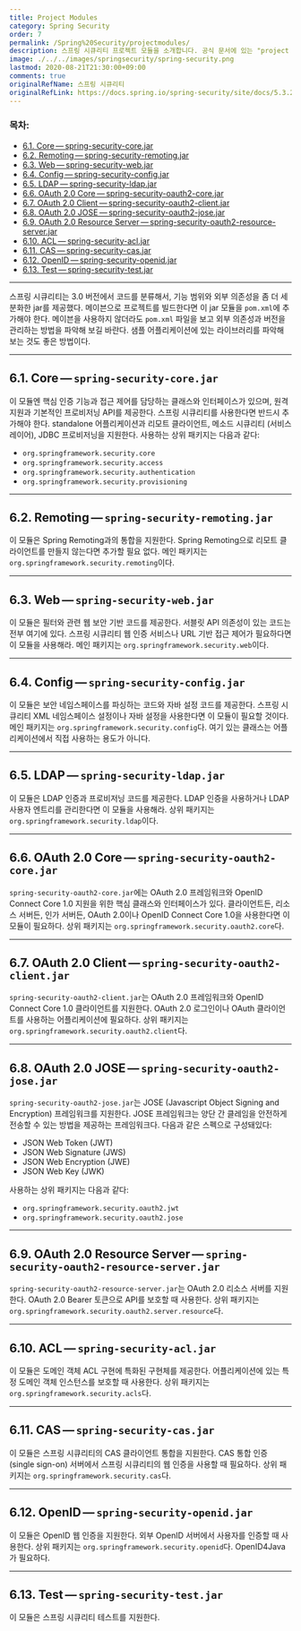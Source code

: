```yaml
---
title: Project Modules
category: Spring Security
order: 7
permalink: /Spring%20Security/projectmodules/
description: 스프링 시큐리티 프로젝트 모듈을 소개합니다. 공식 문서에 있는 "project modules" 챕터를 한글로 번역한 문서입니다.
image: ./../../images/springsecurity/spring-security.png
lastmod: 2020-08-21T21:30:00+09:00
comments: true
originalRefName: 스프링 시큐리티
originalRefLink: https://docs.spring.io/spring-security/site/docs/5.3.2.RELEASE/reference/html5/#modules
---
```


### 목차:

- [6.1. Core — spring-security-core.jar](#61-corespring-security-corejar)
- [6.2. Remoting — spring-security-remoting.jar](#62-remotingspring-security-remotingjar)
- [6.3. Web — spring-security-web.jar](#63-webspring-security-webjar)
- [6.4. Config — spring-security-config.jar](#64-configspring-security-configjar)
- [6.5. LDAP — spring-security-ldap.jar](#65-ldapspring-security-ldapjar)
- [6.6. OAuth 2.0 Core — spring-security-oauth2-core.jar](#66-oauth-20-corespring-security-oauth2-corejar)
- [6.7. OAuth 2.0 Client — spring-security-oauth2-client.jar](#67-oauth-20-clientspring-security-oauth2-clientjar)
- [6.8. OAuth 2.0 JOSE — spring-security-oauth2-jose.jar](#68-oauth-20-josespring-security-oauth2-josejar)
- [6.9. OAuth 2.0 Resource Server — spring-security-oauth2-resource-server.jar](#69-oauth-20-resource-serverspring-security-oauth2-resource-serverjar)
- [6.10. ACL — spring-security-acl.jar](#610-aclspring-security-acljar)
- [6.11. CAS — spring-security-cas.jar](#611-casspring-security-casjar)
- [6.12. OpenID — spring-security-openid.jar](#612-openidspring-security-openidjar)
- [6.13. Test — spring-security-test.jar](#613-testspring-security-testjar)

---

스프링 시큐리티는 3.0 버전에서 코드를 분류해서, 기능 범위와 외부 의존성을 좀 더 세분화한 jar를 제공했다. 메이븐으로 프로젝트를 빌드한다면 이 jar 모듈을 `pom.xml`에 추가해야 한다. 메이븐을 사용하지 않더라도 `pom.xml` 파일을 보고 외부 의존성과 버전을 관리하는 방법을 파악해 보길 바란다. 샘플 어플리케이션에 있는 라이브러리를 파악해 보는 것도 좋은 방법이다.

---

## 6.1. Core — `spring-security-core.jar`

이 모듈엔 핵심 인증 기능과 접근 제어를 담당하는 클래스와 인터페이스가 있으며, 원격 지원과 기본적인 프로비저닝 API를 제공한다. 스프링 시큐리티를 사용한다면 반드시 추가해야 한다. standalone 어플리케이션과 리모트 클라이언트, 메소드 시큐리티 (서비스 레이어), JDBC 프로비저닝을 지원한다. 사용하는 상위 패키지는 다음과 같다:

- `org.springframework.security.core`
- `org.springframework.security.access`
- `org.springframework.security.authentication`
- `org.springframework.security.provisioning`

---

## 6.2. Remoting — `spring-security-remoting.jar`

이 모듈은 Spring Remoting과의 통합을 지원한다. Spring Remoting으로 리모트 클라이언트를 만들지 않는다면 추가할 필요 없다. 메인 패키지는 `org.springframework.security.remoting`이다.

---

## 6.3. Web — `spring-security-web.jar`

이 모듈은 필터와 관련 웹 보안 기반 코드를 제공한다. 서블릿 API 의존성이 있는 코드는 전부 여기에 있다. 스프링 시큐리티 웹 인증 서비스나 URL 기반 접근 제어가 필요하다면 이 모듈을 사용해라. 메인 패키지는 `org.springframework.security.web`이다.

---

## 6.4. Config — `spring-security-config.jar`

이 모듈은 보안 네임스페이스를 파싱하는 코드와 자바 설정 코드를 제공한다. 스프링 시큐리티 XML 네임스페이스 설정이나 자바 설정을 사용한다면 이 모듈이 필요할 것이다. 메인 패키지는 `org.springframework.security.config`다. 여기 있는 클래스는 어플리케이션에서 직접 사용하는 용도가 아니다.

---

## 6.5. LDAP — `spring-security-ldap.jar`

이 모듈은 LDAP 인증과 프로비저닝 코드를 제공한다. LDAP 인증을 사용하거나 LDAP 사용자 엔트리를 관리한다면 이 모듈을 사용해라. 상위 패키지는 `org.springframework.security.ldap`이다.

---

## 6.6. OAuth 2.0 Core — `spring-security-oauth2-core.jar`

`spring-security-oauth2-core.jar`에는 OAuth 2.0 프레임워크와 OpenID Connect Core 1.0 지원을 위한 핵심 클래스와 인터페이스가 있다. 클라이언트든, 리소스 서버든, 인가 서버든, OAuth 2.0이나 OpenID Connect Core 1.0을 사용한다면 이 모듈이 필요하다. 상위 패키지는 `org.springframework.security.oauth2.core`다.

---

## 6.7. OAuth 2.0 Client — `spring-security-oauth2-client.jar`

`spring-security-oauth2-client.jar`는 OAuth 2.0 프레임워크와 OpenID Connect Core 1.0 클라이언트를 지원한다. OAuth 2.0 로그인이나 OAuth 클라이언트를 사용하는 어플리케이션에 필요하다. 상위 패키지는 `org.springframework.security.oauth2.client`다.

---

## 6.8. OAuth 2.0 JOSE — `spring-security-oauth2-jose.jar`

`spring-security-oauth2-jose.jar`는 JOSE (Javascript Object Signing and Encryption) 프레임워크를 지원한다. JOSE 프레임워크는 양단 간 클레임을 안전하게 전송할 수 있는 방법을 제공하는 프레임워크다. 다음과 같은 스펙으로 구성돼있다:

- JSON Web Token (JWT)
- JSON Web Signature (JWS)
- JSON Web Encryption (JWE)
- JSON Web Key (JWK)

사용하는 상위 패키지는 다음과 같다:

- `org.springframework.security.oauth2.jwt`
- `org.springframework.security.oauth2.jose`

---

## 6.9. OAuth 2.0 Resource Server — `spring-security-oauth2-resource-server.jar`

`spring-security-oauth2-resource-server.jar`는 OAuth 2.0 리소스 서버를 지원한다. OAuth 2.0 Bearer 토큰으로 API를 보호할 때 사용한다. 상위 패키지는 `org.springframework.security.oauth2.server.resource`다.

---

## 6.10. ACL — `spring-security-acl.jar`

이 모듈은 도메인 객체 ACL 구현에 특화된 구현체를 제공한다. 어플리케이션에 있는 특정 도메인 객체 인스턴스를 보호할 때 사용한다. 상위 패키지는 `org.springframework.security.acls`다.

---

## 6.11. CAS — `spring-security-cas.jar`

이 모듈은 스프링 시큐리티의 CAS 클라이언트 통합을 지원한다. CAS 통합 인증 (single sign-on) 서버에서 스프링 시큐리티의 웹 인증을 사용할 때 필요하다. 상위 패키지는 `org.springframework.security.cas`다.

---

## 6.12. OpenID — `spring-security-openid.jar`

이 모듈은 OpenID 웹 인증을 지원한다. 외부 OpenID 서버에서 사용자를 인증할 때 사용한다. 상위 패키지는 `org.springframework.security.openid`다. OpenID4Java가 필요하다.

---

## 6.13. Test — `spring-security-test.jar`

이 모듈은 스프링 시큐리티 테스트를 지원한다.
